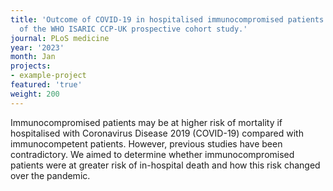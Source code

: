 ```yaml
---
title: 'Outcome of COVID-19 in hospitalised immunocompromised patients: An analysis
  of the WHO ISARIC CCP-UK prospective cohort study.'
journal: PLoS medicine
year: '2023'
month: Jan
projects:
- example-project
featured: 'true'
weight: 200
---
```


Immunocompromised patients may be at higher risk of mortality if hospitalised with Coronavirus Disease 2019 (COVID-19) compared with immunocompetent patients. However, previous studies have been contradictory. We aimed to determine whether immunocompromised patients were at greater risk of in-hospital death and how this risk changed over the pandemic.
